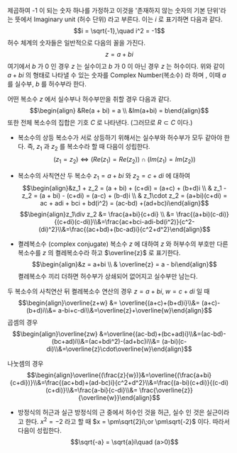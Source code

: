 제곱하여 -1 이 되는 숫자 하나를 가정하고 이것을 '존재하지 않는 숫자의 기본 단위'라는 뜻에서 Imaginary unit (허수 단위) 라고 부른다. 이는 $i$ 로 표기하면 다음과 같다.
$$i = \sqrt{-1},\quad i^2 = -1$$
허수 체계의 숫자들은 일반적으로 다음의 꼴을 가진다.
$$ z = a + bi$$
여기에서 $b$ 가 0 인 경우 $z$ 는 실수이고 $b$ 가 0 이 아닌 경우 $z$ 는 허수이다.
위와 같이 $a +bi$ 의 형태로 나타낼 수 있는 숫자를 Complex Number(복소수) 라 하며 , 이때 $a$ 를 실수부, $b$ 를 허수부라 한다.

어떤 복소수 $z$ 에서 실수부나 허수부만을 취할 경우 다음과 같다.
$$\begin{align} &Re(a + bi) = a \\ &Im(a+bi) = b\end{align}$$
또한 전체 복소수의 집합은 기호 $C$ 로 나타낸다. (그러므로 $R\subset C$ 이다.)

- 복소수의 상등
복소수가 서로 상등하기 위해서는 실수부와 허수부가 모두 같아야 한다.
즉, $z_1$ 과 $z_2$ 를 복소수라 할 때 다음이 성립한다.
$$(z_1 = z_2)\Leftrightarrow (Re(z_1) = Re(z_2))\; \cap \; (Im(z_1)=Im(z_2))$$

- 복소수의 사칙연산
두 복소수 $z_1 = a+bi$ 와 $z_2 = c+di$ 에 대하여
$$\begin{align}&z_1 + z_2 = (a + bi) + (c+di) = (a+c) + (b+d)i \\ & z_1 - z_2 = (a + bi) - (c+di) = (a-c) + (b-d)i \\ & z_1\cdot z_2 = (a+bi)(c+di) = ac + adi + bci + bd(i^2) = (ac-bd) +(ad+bc)i\end{align}$$
$$\begin{align}z_1\div z_2 &= \frac{a+bi}{c+di} \\ &= \frac{(a+bi)(c-di)}{(c+di)(c-di)}\\&=\frac{ac+bci-adi-bd(i^2)}{c^2-(di)^2}\\&=\frac{(ac+bd)+(bc-ad)i}{c^2+d^2}\end{align}$$

- 켤레복소수 (complex conjugate)
복소수 $z$ 에 대하여 $z$ 와 허부수의 부호만 다른 복소수를 $z$ 의 켤레복소수라 하고 $\overline{z}$ 로 표기한다.
$$\begin{align}&z = a+bi \\ & \overline{z} = a - bi\end{align}$$
켤레복소수 끼리 더하면 허수부가 상쇄되어 없어지고 실수부만 남는다.

두 복소수의 사칙연산 뒤 켤레복소수 연산의 경우
$z = a+bi,\; w = c+di$ 일 때
$$\begin{align}\overline{z+w} &= \overline{(a+c)+(b+d)i}\\&= (a+c)-(b+d)i\\&= a-bi+c-di\\&=\overline{z}+\overline{w}\end{align}$$
곱셈의 경우
$$\begin{align}\overline{zw} &=\overline{(ac-bd)+(bc+ad)i}\\&=(ac-bd)-(bc+ad)i\\&=(ac+bdi^2)-(ad+bc)i\\&= (a-bi)(c-di)\\&=\overline{z}\cdot\overline{w}\end{align}$$

나눗셈의 경우
$$\begin{align}\overline{(\frac{z}{w})}&=\overline{(\frac{a+bi}{c+di})}\\&=\frac{(ac+bd)+(ad-bc)i}{c^2+d^2}\\&=\frac{(a-bi)(c+di)}{(c-di)(c+di)}\\&=\frac{a-bi}{c-di}\\&= \frac{\overline{z}}{\overline{w}}\end{align}$$

- 방정식의 허근과 실근
방정식의 근 중에서 허수인 것을 허근, 실수 인 것은 실근이라고 한다.
$x^2 = -2$ 라고 할 때 $x = \pm\sqrt{2}i\;or \pm\sqrt{-2}$  이다. 따라서 다음이 성립한다.
$$\sqrt{-a} = \sqrt{a}i\quad (a>0)$$


